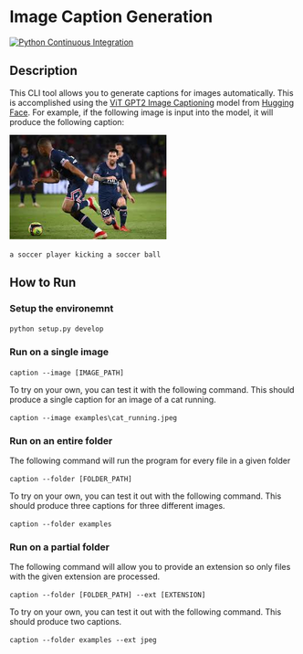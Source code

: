 # Image Caption Generation

[![Python Continuous Integration](https://github.com/brycewhit13/image-caption-generation/actions/workflows/main.yaml/badge.svg)](https://github.com/brycewhit13/image-caption-generation/actions/workflows/main.yaml)

## Description

This CLI tool allows you to generate captions for images automatically. This is accomplished using the [ViT GPT2 Image Captioning](https://huggingface.co/nlpconnect/vit-gpt2-image-captioning) model from [Hugging Face](https://huggingface.co/). For example, if the following image is input into the model, it will produce the following caption:

![Example](assets/demo.jpeg)

```a soccer player kicking a soccer ball```

## How to Run

### Setup the environemnt

```python setup.py develop```

### Run on a single image

```caption --image [IMAGE_PATH]```

To try on your own, you can test it with the following command. This should produce a single caption for an image of a cat running.

```caption --image examples\cat_running.jpeg```

### Run on an entire folder

The following command will run the program for every file in a given folder

```caption --folder [FOLDER_PATH]```

To try on your own, you can test it out with the following command. This should produce three captions for three different images.

```caption --folder examples```

### Run on a partial folder

The following command will allow you to provide an extension so only files with the given extension are processed.

```caption --folder [FOLDER_PATH] --ext [EXTENSION]```

To try on your own, you can test it out with the following command. This should produce two captions. 

```caption --folder examples --ext jpeg```